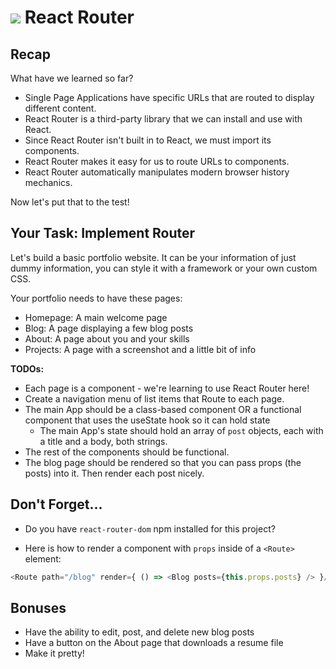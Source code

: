 # ![](https://ga-dash.s3.amazonaws.com/production/assets/logo-9f88ae6c9c3871690e33280fcf557f33.png) React Router 

## Recap

What have we learned so far?
* Single Page Applications have specific URLs that are routed to display different content.
* React Router is a third-party library that we can install and use with React.
* Since React Router isn't built in to React, we must import its components.
* React Router makes it easy for us to route URLs to components.
* React Router automatically manipulates modern browser history mechanics.

Now let's put that to the test!

## Your Task: Implement Router

Let's build a basic portfolio website. It can be your information of just dummy information, you can style it with a framework or your own custom CSS.

Your portfolio needs to have these pages:

- Homepage: A main welcome page
- Blog: A page displaying a few blog posts
- About: A page about you and your skills
- Projects: A page with a screenshot and a little bit of info

**TODOs:**

- Each page is a component - we're learning to use React Router here!
- Create a navigation menu of list items that Route to each page.
- The main App should be a class-based component OR a functional component that uses the useState hook so it can hold state
  - The main App's state should hold an array of `post` objects, each with a title and a body, both strings.
- The rest of the components should be functional.
- The blog page should be rendered so that you can pass props (the posts) into it. Then render each post nicely.

## Don't Forget...

* Do you have `react-router-dom` npm installed for this project?

* Here is how to render a component with `props` inside of a `<Route>` element:

```js
<Route path="/blog" render={ () => <Blog posts={this.props.posts} /> }/>
```

## Bonuses

- Have the ability to edit, post, and delete new blog posts
- Have a button on the About page that downloads a resume file
- Make it pretty!
